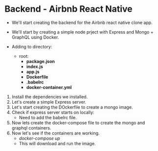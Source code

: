 # Backend - Airbnb React Native
- We'll start creating the backend for the Airbnb react native clone app.
- We'll start by creating a simple node prject with Express and Mongo + GraphQL using Docker.

- Adding to directory:
    - root:
        - **package.json**
        - **index.js**
        - **app.js**
        - **Dockerfile**
        - **.babelrc**
        - **docker-container.yml**

1. Install the dependencies we installed.
1. Let's create a simple Express server.
1. Let's start creating the DOckerfile to create a mongo image.
1. Check if express server starts on locally:
    - Need to add the babelrc file.
1. Now lets create the docker-compose file to create the mongo and graphql containers.
1. Now let's see if the containers are working.
    - *docker-compose up*
    - This will download and run the image.